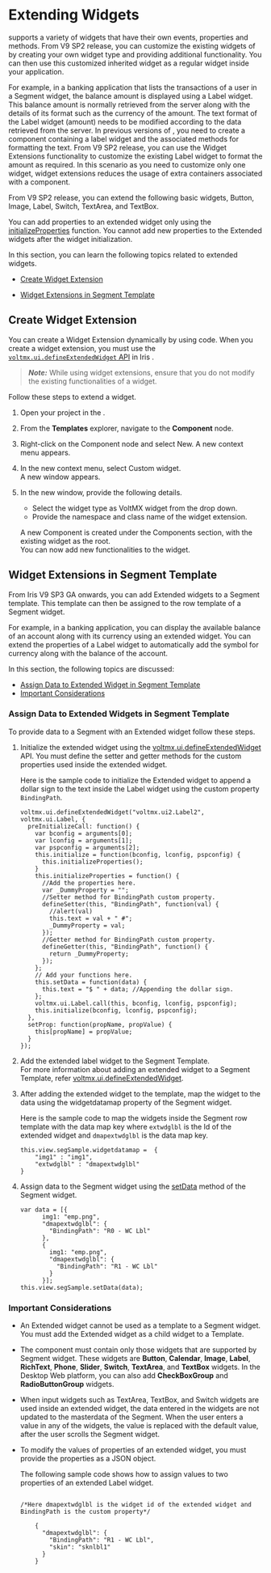 ﻿

Extending Widgets
=================

supports a variety of widgets that have their own events, properties and methods. From V9 SP2 release, you can customize the existing widgets of by creating your own widget type and providing additional functionality. You can then use this customized inherited widget as a regular widget inside your application.

For example, in a banking application that lists the transactions of a user in a Segment widget, the balance amount is displayed using a Label widget. This balance amount is normally retrieved from the server along with the details of its format such as the currency of the amount. The text format of the Label widget (amount) needs to be modified according to the data retrieved from the server. In previous versions of , you need to create a component containing a label widget and the associated methods for formatting the text. From V9 SP2 release, you can use the Widget Extensions functionality to customize the existing Label widget to format the amount as required. In this scenario as you need to customize only one widget, widget extensions reduces the usage of extra containers associated with a component.

From V9 SP2 release, you can extend the following basic widgets, Button, Image, Label, Switch, TextArea, and TextBox.

You can add properties to an extended widget only using the [initializeProperties](../../iris_api_dev_guide/content/voltmx.ui_functions.html#ExtendedWidget) function. You cannot add new properties to the Extended widgets after the widget initialization.

In this section, you can learn the following topics related to extended widgets.

*   [Create Widget Extension](#create-widget-extension)
<!-- *   [Edit Widget Extensions](#edit-widget-extensions)
*   [Using Widget Extensions in an App](#using-widget-extensions-in-an-app)
*   [Importing and Exporting the Widget Extension](#importing-and-exporting-widget-extensions) -->
*   [Widget Extensions in Segment Template](#widget-extensions-in-segment-template)

Create Widget Extension
-----------------------

You can create a Widget Extension dynamically by using code. When you create a widget extension, you must use the [`voltmx.ui.defineExtendedWidget` API](../../iris_api_dev_guide/content/voltmx.ui_functions.md#ExtendedWidget) in Iris .


> **_Note:_** While using widget extensions, ensure that you do not modify the existing functionalities of a widget.


Follow these steps to extend a widget.

1.  Open your project in the .
2.  From the **Templates** explorer, navigate to the **Component** node.
3.  Right-click on the Component node and select New. A new context menu appears.
4.  In the new context menu, select Custom widget.  
    A new window appears.
5.  In the new window, provide the following details.
    
    *   Select the widget type as VoltMX widget from the drop down.
    *   Provide the namespace and class name of the widget extension.
    
    A new Component is created under the Components section, with the existing widget as the root.  
    You can now add new functionalities to the widget.
    

<!-- Edit Widget Extensions
----------------------

Using Widget Extensions in an App
---------------------------------

Importing and Exporting Widget Extensions
----------------------------------------- -->

Widget Extensions in Segment Template
-------------------------------------

From Iris V9 SP3 GA onwards, you can add Extended widgets to a Segment template. This template can then be assigned to the row template of a Segment widget.

For example, in a banking application, you can display the available balance of an account along with its currency using an extended widget. You can extend the properties of a Label widget to automatically add the symbol for currency along with the balance of the account.

In this section, the following topics are discussed:

*   [Assign Data to Extended Widget in Segment Template](#assign-data-to-extended-widgets-in-segment-template)
*   [Important Considerations](#important-considerations)

### Assign Data to Extended Widgets in Segment Template

To provide data to a Segment with an Extended widget follow these steps.

1.  Initialize the extended widget using the [voltmx.ui.defineExtendedWidget](../../iris_api_dev_guide/content/voltmx.ui_functions.md#ExtendedWidget) API. You must define the setter and getter methods for the custom properties used inside the extended widget.

    Here is the sample code to initialize the Extended widget to append a dollar sign to the text inside the Label widget using the custom property `BindingPath`.

    ```
    voltmx.ui.defineExtendedWidget("voltmx.ui2.Label2", voltmx.ui.Label, {
      preInitializeCall: function() {
        var bconfig = arguments[0];
        var lconfig = arguments[1];
        var pspconfig = arguments[2];
        this.initialize = function(bconfig, lconfig, pspconfig) {
          this.initializeProperties();
        }
        this.initializeProperties = function() {
          //Add the properties here.
          var _DummyProperty = "";
          //Setter method for BindingPath custom property.
          defineSetter(this, "BindingPath", function(val) {
            //alert(val)
            this.text = val + " #";
            _DummyProperty = val;
          });
          //Getter method for BindingPath custom property.
          defineGetter(this, "BindingPath", function() {
            return _DummyProperty;
          });
        };
        // Add your functions here.
        this.setData = function(data) {
          this.text = "$ " + data; //Appending the dollar sign.
        };
        voltmx.ui.Label.call(this, bconfig, lconfig, pspconfig);
        this.initialize(bconfig, lconfig, pspconfig);
      },
      setProp: function(propName, propValue) {
        this[propName] = propValue;
      }
    });
    ```

1.  Add the extended label widget to the Segment Template.  
    For more information about adding an extended widget to a Segment Template, refer [voltmx.ui.defineExtendedWidget](../../iris_api_dev_guide/content/voltmx.ui_functions.md#ExtendedWidget).

2.  After adding the extended widget to the template, map the widget to the data using the widgetdatamap property of the Segment widget.

    Here is the sample code to map the widgets inside the Segment row template with the data map key where `extwdglbl` is the Id of the extended widget and `dmapextwdglbl` is the data map key.

    ```
    this.view.segSample.widgetdatamap =  {   
        "img1" : "img1",
        "extwdglbl" : "dmapextwdglbl"
    } 
    ```

1.  Assign data to the Segment widget using the [setData](../../iris_widget_prog_guide/Content/Segment_Methods.html#setData) method of the Segment widget.

    ```
    var data = [{
          img1: "emp.png",
          "dmapextwdglbl": {
            "BindingPath": "R0 - WC Lbl"
          },
          {
            img1: "emp.png",
            "dmapextwdglbl": {
              "BindingPath": "R1 - WC Lbl"
            }
          }];
    this.view.segSample.setData(data);
    ```

### Important Considerations

*   An Extended widget cannot be used as a template to a Segment widget. You must add the Extended widget as a child widget to a Template.

*   The component must contain only those widgets that are supported by Segment widget. These widgets are **Button**, **Calendar**, **Image**, **Label**, **RichText**, **Phone**, **Slider**, **Switch**, **TextArea**, and **TextBox** widgets. In the Desktop Web platform, you can also add **CheckBoxGroup** and **RadioButtonGroup** widgets.

*   When input widgets such as TextArea, TextBox, and Switch widgets are used inside an extended widget, the data entered in the widgets are not updated to the masterdata of the Segment. When the user enters a value in any of the widgets, the value is replaced with the default value, after the user scrolls the Segment widget.  

*   To modify the values of properties of an extended widget, you must provide the properties as a JSON object.  
    
    The following sample code shows how to assign values to two properties of an extended Label widget.  

    
    ```  

    /*Here dmapextwdglbl is the widget id of the extended widget and BindingPath is the custom property*/
        
        {
          "dmapextwdglbl": {
            "BindingPath": "R1 - WC Lbl",
            "skin": "sknlbl1"
          }
        }
    ```
